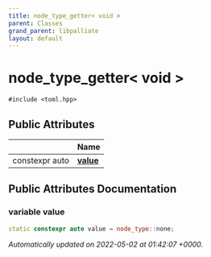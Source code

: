 ```yaml
---
title: node_type_getter< void >
parent: Classes
grand_parent: libpalliate
layout: default
---
```


# node_type_getter< void >






`#include <toml.hpp>`

## Public Attributes

|                | Name           |
| -------------- | -------------- |
| constexpr auto | **[value](/libpalliate/generated/Classes/structnode__type__getter_3_01void_01_4#variable-value)**  |

## Public Attributes Documentation

### variable value

```cpp
static constexpr auto value = node_type::none;
```



_Automatically updated on 2022-05-02 at 01:42:07 +0000._